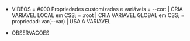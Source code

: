 * VIDEOS
  = #000 Propriedades customizadas e variáveis
    = --cor: | CRIA  VARIAVEL LOCAL em CSS;
    = :root  | CRIA  VARIAVEL GLOBAL em CSS;
    = propriedad: var(--var) | USA A VARIAVEL





* OBSERVACOES
